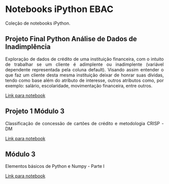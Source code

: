# Notebooks iPython EBAC
Coleção de notebooks iPython.

## Projeto Final Python Análise de Dados de Inadimplência
<div align="justify">
Exploração de dados de crédito de uma instituição financeira, com o intuito de trabalhar se um cliente é adimplente ou inadimplente (variável dependente representada pela coluna default). Visando assim entender o que faz um cliente desta mesma instituição deixar de honrar suas dívidas, tendo como base além do atributo de interesse, outros atributos como, por exemplo: salário, escolaridade, movimentação financeira, entre outros.
</div>

[Link para notebook](https://github.com/liviapg/volta-zero/blob/main/Atividades%20Ebac/Projeto_Final_Python_An%C3%A1lise_Dados_Inadimpl%C3%AAncia.ipynb)


## Projeto 1 Módulo 3
<div align="justify">
Classificação de concessão de cartões de crédito e metodologia CRISP - DM
</div>

[Link para notebook](https://github.com/liviapg/volta-zero/blob/main/Atividades%20Ebac/Projeto_01%20-%20Classifica%C3%A7%C3%A3o%20de%20cr%C3%A9dito.ipynb)

## Módulo 3 
<div align="justify">
Elementos básicos de Python e Numpy - Parte I
</div>

[Link para notebook](https://github.com/liviapg/volta-zero/blob/main/Atividades%20Ebac/Mod03_Ex01%20-%20Python%20basico.ipynb)